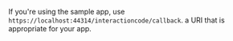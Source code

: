   If you're using the sample app, use `https://localhost:44314/interactioncode/callback`.
a URI that is appropriate for your app.
